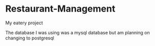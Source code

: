 # Restaurant-Management

My eatery project

The database I was using was a mysql database but am planning on changing to postgresql
